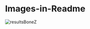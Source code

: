 # Images-in-Readme
![resultsBoneZ](https://github.com/user-attachments/assets/07347293-9dfd-4d4e-b044-d14c8f490e69)
